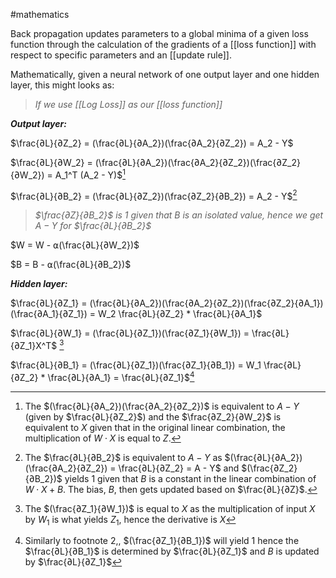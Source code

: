 #mathematics 

Back propagation updates parameters to a global minima of a given loss function through the calculation of the gradients of a [[loss function]] with respect to specific parameters and an [[update rule]].

Mathematically, given a neural network of one output layer and one hidden layer, this might looks as:

> *If we use [[Log Loss]] as our [[loss function]]*

***Output layer:***

$\frac{∂L}{∂Z_2} =  (\frac{∂L}{∂A_2})(\frac{∂A_2}{∂Z_2}) = A_2 - Y$

$\frac{∂L}{∂W_2} = (\frac{∂L}{∂A_2})(\frac{∂A_2}{∂Z_2})(\frac{∂Z_2}{∂W_2}) = A_1^T (A_2 - Y)$[^1]

$\frac{∂L}{∂B_2} = (\frac{∂L}{∂Z_2})(\frac{∂Z_2}{∂B_2}) = A_2 - Y$[^2]

> *$\frac{∂Z}{∂B_2}$ is $1$ given that $B$ is an isolated value, hence we get $A - Y$ for $\frac{∂L}{∂B_2}$*

$W = W - ⍺(\frac{∂L}{∂W_2})$

$B = B - ⍺(\frac{∂L}{∂B_2})$

***Hidden layer:***

$\frac{∂L}{∂Z_1} = (\frac{∂L}{∂A_2})(\frac{∂A_2}{∂Z_2})(\frac{∂Z_2}{∂A_1})(\frac{∂A_1}{∂Z_1}) = W_2 \frac{∂L}{∂Z_2} * \frac{∂L}{∂A_1}$ 

$\frac{∂L}{∂W_1} = (\frac{∂L}{∂Z_1})(\frac{∂Z_1}{∂W_1}) = \frac{∂L}{∂Z_1}X^T$ [^3]

$\frac{∂L}{∂B_1} = (\frac{∂L}{∂Z_1})(\frac{∂Z_1}{∂B_1}) = W_1 \frac{∂L}{∂Z_2} * \frac{∂L}{∂A_1} = \frac{∂L}{∂Z_1}$[^4]

[^1]:  The $(\frac{∂L}{∂A_2})(\frac{∂A_2}{∂Z_2})$ is equivalent to $A - Y$ (given by $\frac{∂L}{∂Z_2}$) and the $\frac{∂Z_2}{∂W_2}$ is equivalent to $X$ given that in the original linear combination, the multiplication of $W \cdot X$ is equal to $Z$.

[^2]: The $\frac{∂L}{∂B_2}$ is equivalent to $A - Y$ as $(\frac{∂L}{∂A_2})(\frac{∂A_2}{∂Z_2}) = \frac{∂L}{∂Z_2} = A - Y$ and $(\frac{∂Z_2}{∂B_2})$ yields $1$ given that $B$ is a constant in the linear combination of $W \cdot X + B$. The bias, $B$, then gets updated based on $\frac{∂L}{∂Z}$.

[^3]:  The $(\frac{∂Z_1}{∂W_1})$ is equal to $X$ as the multiplication of input $X$ by $W_1$ is what yields $Z_1$, hence the derivative is $X$

[^4]: Similarly to footnote 2,[^2],  $(\frac{∂Z_1}{∂B_1})$ will yield 1 hence the $\frac{∂L}{∂B_1}$ is determined by $\frac{∂L}{∂Z_1}$ and $B$ is updated by $\frac{∂L}{∂Z_1}$
